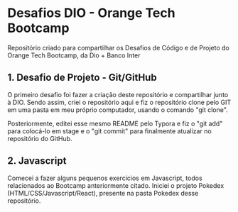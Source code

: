 # Desafios DIO - Orange Tech Bootcamp
Repositório criado para compartilhar os Desafios de Código e de Projeto do Orange Tech Bootcamp, da Dio + Banco Inter

## 1. Desafio de Projeto - Git/GitHub
O primeiro desafio foi fazer a criação deste repositório e compartilhar junto à DIO. Sendo assim, criei o repositório aqui e fiz o repositório clone pelo GIT em uma pasta em meu próprio computador, usando o comando "git clone". 

Posteriormente, editei esse mesmo README pelo Typora e fiz o "git add" para colocá-lo em stage e o "git commit" para finalmente atualizar no repositório do GitHub.



## 2. Javascript

Comecei a fazer alguns pequenos exercícios em Javascript, todos relacionados ao Bootcamp anteriormente citado. Iniciei o projeto Pokedex (HTML/CSS/Javascript/React), presente na pasta Pokedex desse repositório.
